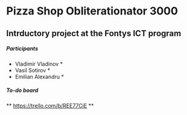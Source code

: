 # Pizza Shop Obliterationator 3000

## Intrductory project at the Fontys ICT program

##### Participants
* Vladimir Vladinov *
* Vasil Sotirov *
* Emilian Alexandru *

##### To-do board
** https://trello.com/b/REE77CiE **


